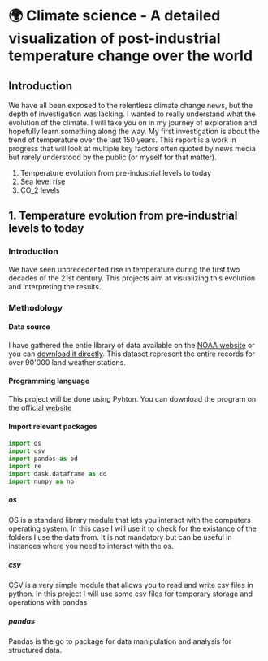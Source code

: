 # 🌍 Climate science - A detailed visualization of post-industrial temperature change over the world

## Introduction

We have all been exposed to the relentless climate change news, but the depth of investigation was lacking. I wanted to really understand what the evolution of the climate. I will take you on in my journey of exploration and hopefully learn something along the way. My first investigation is about the trend of temperature over the last 150 years. This report is a work in progress that will look at multiple key factors often quoted by news media but rarely understood by the public (or myself for that matter).

1. Temperature evolution from pre-industrial levels to today
2. Sea level rise
3. CO_2 levels 

## 1. Temperature evolution from pre-industrial levels to today 
### Introduction
We have seen unprecedented rise in temperature during the first two decades of the 21st century. This projects aim at visualizing this evolution and interpreting the results.  

### Methodology
#### Data source
I have gathered the entie library of data available on the [NOAA website](https://www.ncei.noaa.gov/metadata/geoportal/rest/metadata/item/gov.noaa.ncdc:C00861/html) or you can [download it directly](https://www.ncei.noaa.gov/pub/data/ghcn/daily/ghcnd_all.tar.gz). This dataset represent the entire records for over 90'000 land weather stations.
#### Programming language
This project will be done using Pyhton. You can download the program on the official [website](https://www.python.org/)

#### Import relevant packages
```python   
import os
import csv
import pandas as pd
import re
import dask.dataframe as dd
import numpy as np
```
##### os
OS is a standard library module that lets you interact with the computers operating system. In this case I will use it to check for the existance of the folders I use the data from. It is not mandatory but can be useful in instances where you need to interact with the os. 
##### csv
CSV is a very simple module that allows you to read and write csv files in python. In this project I will use some csv files for temporary storage and operations with pandas
##### pandas 
Pandas is the go to package for data manipulation and analysis for structured data. 

